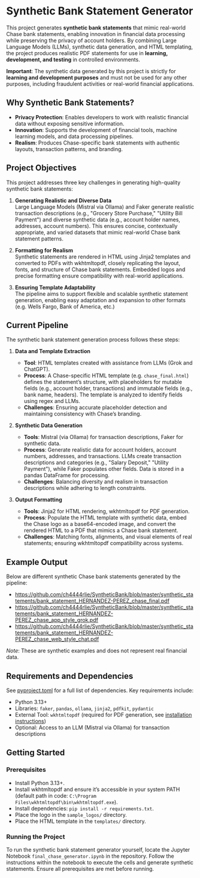 # Synthetic Bank Statement Generator

This project generates **synthetic bank statements** that mimic real-world Chase bank statements, enabling innovation in financial data processing while preserving the privacy of account holders. By combining Large Language Models (LLMs), synthetic data generation, and HTML templating, the project produces realistic PDF statements for use in **learning, development, and testing** in controlled environments.

**Important**: The synthetic data generated by this project is strictly for **learning and development purposes** and must not be used for any other purposes, including fraudulent activities or real-world financial applications.

## Why Synthetic Bank Statements?
- **Privacy Protection**: Enables developers to work with realistic financial data without exposing sensitive information.
- **Innovation**: Supports the development of financial tools, machine learning models, and data processing pipelines.
- **Realism**: Produces Chase-specific bank statements with authentic layouts, transaction patterns, and branding.

## Project Objectives

This project addresses three key challenges in generating high-quality synthetic bank statements:

1. **Generating Realistic and Diverse Data**  
   Large Language Models (Mistral via Ollama) and Faker generate realistic transaction descriptions (e.g., "Grocery Store Purchase," "Utility Bill Payment") and diverse synthetic data (e.g., account holder names, addresses, account numbers). This ensures concise, contextually appropriate, and varied datasets that mimic real-world Chase bank statement patterns.

2. **Formatting for Realism**  
   Synthetic statements are rendered in HTML using Jinja2 templates and converted to PDFs with wkhtmltopdf, closely replicating the layout, fonts, and structure of Chase bank statements. Embedded logos and precise formatting ensure compatibility with real-world applications.

3. **Ensuring Template Adaptability**  
   The pipeline aims to support flexible and scalable synthetic statement generation, enabling easy adaptation and expansion to other formats (e.g. Wells Fargo, Bank of America, etc.)

## Current Pipeline

The synthetic bank statement generation process follows these steps:

1. **Data and Template Extraction**  
   - **Tool**: HTML templates created with assistance from LLMs (Grok and ChatGPT).  
   - **Process**: A Chase-specific HTML template (e.g. `chase_final.html`) defines the statement’s structure, with placeholders for mutable fields (e.g., account holder, transactions) and immutable fields (e.g., bank name, headers). The template is analyzed to identify fields using regex and LLMs.  
   - **Challenges**: Ensuring accurate placeholder detection and maintaining consistency with Chase’s branding.

2. **Synthetic Data Generation**  
   - **Tools**: Mistral (via Ollama) for transaction descriptions, Faker for synthetic data.  
   - **Process**: Generate realistic data for account holders, account numbers, addresses, and transactions. LLMs create transaction descriptions and categories (e.g., "Salary Deposit," "Utility Payment"), while Faker populates other fields. Data is stored in a pandas DataFrame for processing.  
   - **Challenges**: Balancing diversity and realism in transaction descriptions while adhering to length constraints.

3. **Output Formatting**  
   - **Tools**: Jinja2 for HTML rendering, wkhtmltopdf for PDF generation.  
   - **Process**: Populate the HTML template with synthetic data, embed the Chase logo as a base64-encoded image, and convert the rendered HTML to a PDF that mimics a Chase bank statement.  
   - **Challenges**: Matching fonts, alignments, and visual elements of real statements; ensuring wkhtmltopdf compatibility across systems.

## Example Output
Below are different synthetic Chase bank statements generated by the pipeline:
- https://github.com/ch4444rlie/SyntheticBank/blob/master/synthetic_statements/bank_statement_HERNANDEZ-PEREZ_chase_final.pdf
- https://github.com/ch4444rlie/SyntheticBank/blob/master/synthetic_statements/bank_statement_HERNANDEZ-PEREZ_chase_app_style_grok.pdf
- https://github.com/ch4444rlie/SyntheticBank/blob/master/synthetic_statements/bank_statement_HERNANDEZ-PEREZ_chase_web_style_chat.pdf

*Note*: These are synthetic examples and does not represent real financial data.

## Requirements and Dependencies
See [pyproject.toml](https://github.com/ch4444rlie/SynthDat/blob/master/pyproject.toml) for a full list of dependencies. Key requirements include:
- Python 3.13+
- Libraries: `faker`, `pandas`, `ollama`, `jinja2`, `pdfkit`, `pydantic`
- External Tool: `wkhtmltopdf` (required for PDF generation, see [installation instructions](https://wkhtmltopdf.org/downloads.html))
- Optional: Access to an LLM (Mistral via Ollama) for transaction descriptions

## Getting Started
### Prerequisites
- Install Python 3.13+.
- Install wkhtmltopdf and ensure it’s accessible in your system PATH (default path in code: `C:\Program Files\wkhtmltopdf\bin\wkhtmltopdf.exe`).
- Install dependencies: `pip install -r requirements.txt`.
- Place the logo in the `sample_logos/` directory.
- Place the HTML template in the `templates/` directory.

### Running the Project
To run the synthetic bank statement generator yourself, locate the Jupyter Notebook `final_chase_generator.ipynb` in the repository. Follow the instructions within the notebook to execute the cells and generate synthetic statements. Ensure all prerequisites are met before running.
